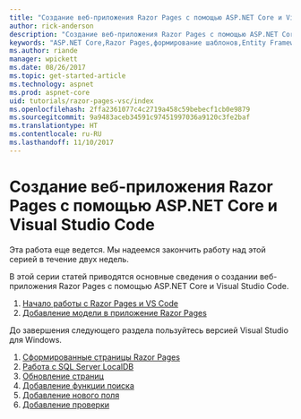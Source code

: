 ```yaml
---
title: "Создание веб-приложения Razor Pages с помощью ASP.NET Core и Visual Studio Code"
author: rick-anderson
description: "Создание веб-приложения Razor Pages с помощью ASP.NET Core и EF Core."
keywords: "ASP.NET Core,Razor Pages,формирование шаблонов,Entity Framework Core,EF,EF Core,база данных, Code,Visual Studio Code"
ms.author: riande
manager: wpickett
ms.date: 08/26/2017
ms.topic: get-started-article
ms.technology: aspnet
ms.prod: aspnet-core
uid: tutorials/razor-pages-vsc/index
ms.openlocfilehash: 2ffa2361077c4c2719a458c59bebecf1cb0e9879
ms.sourcegitcommit: 9a9483aceb34591c97451997036a9120c3fe2baf
ms.translationtype: HT
ms.contentlocale: ru-RU
ms.lasthandoff: 11/10/2017
---
```

# <a name="create-a-razor-pages-web-app-with-aspnet-core-and-visual-studio-code"></a>Создание веб-приложения Razor Pages с помощью ASP.NET Core и Visual Studio Code

Эта работа еще ведется. Мы надеемся закончить работу над этой серией в течение двух недель.

В этой серии статей приводятся основные сведения о создании веб-приложения Razor Pages с помощью ASP.NET Core и Visual Studio Code.

1. [Начало работы с Razor Pages и VS Code](xref:tutorials/razor-pages-vsc/razor-pages-start)
1. [Добавление модели в приложение Razor Pages](xref:tutorials/razor-pages-vsc/model)

До завершения следующего раздела пользуйтесь версией Visual Studio для Windows.


1. [Сформированные страницы Razor Pages](xref:tutorials/razor-pages/page)
1. [Работа с SQL Server LocalDB](xref:tutorials/razor-pages/sql)
1. [Обновление страниц](xref:tutorials/razor-pages/da1)
1. [Добавление функции поиска](xref:tutorials/razor-pages/search)
1. [Добавление нового поля](xref:tutorials/razor-pages/new-field)
1. [Добавление проверки](xref:tutorials/razor-pages/validation)
